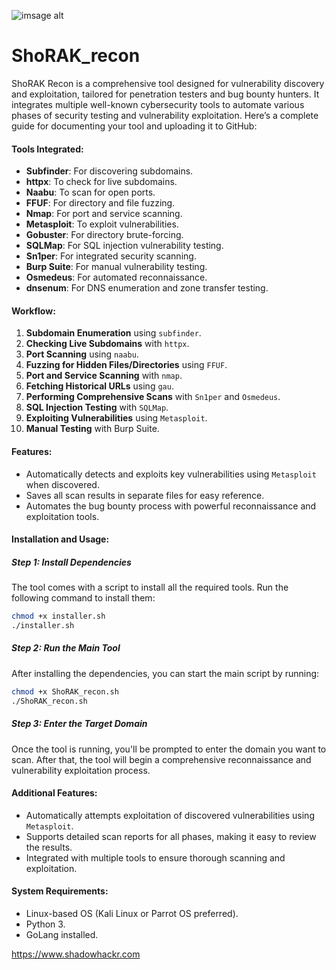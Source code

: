 ![imsage alt]([image_url](https://github.com/ShadowHackrs/ShoRAK_recon/blob/main/Screenshot%202024-10-12%20063411.png?raw=true))

# ShoRAK_recon
ShoRAK Recon is a comprehensive tool designed for vulnerability discovery and exploitation, tailored for penetration testers and bug bounty hunters. It integrates multiple well-known cybersecurity tools to automate various phases of security testing and vulnerability exploitation.
Here’s a complete guide for documenting your tool and uploading it to GitHub:

#### **Tools Integrated**:
- **Subfinder**: For discovering subdomains.
- **httpx**: To check for live subdomains.
- **Naabu**: To scan for open ports.
- **FFUF**: For directory and file fuzzing.
- **Nmap**: For port and service scanning.
- **Metasploit**: To exploit vulnerabilities.
- **Gobuster**: For directory brute-forcing.
- **SQLMap**: For SQL injection vulnerability testing.
- **Sn1per**: For integrated security scanning.
- **Burp Suite**: For manual vulnerability testing.
- **Osmedeus**: For automated reconnaissance.
- **dnsenum**: For DNS enumeration and zone transfer testing.

#### **Workflow**:
1. **Subdomain Enumeration** using `subfinder`.
2. **Checking Live Subdomains** with `httpx`.
3. **Port Scanning** using `naabu`.
4. **Fuzzing for Hidden Files/Directories** using `FFUF`.
5. **Port and Service Scanning** with `nmap`.
6. **Fetching Historical URLs** using `gau`.
7. **Performing Comprehensive Scans** with `Sn1per` and `Osmedeus`.
8. **SQL Injection Testing** with `SQLMap`.
9. **Exploiting Vulnerabilities** using `Metasploit`.
10. **Manual Testing** with Burp Suite.

#### **Features**:
- Automatically detects and exploits key vulnerabilities using `Metasploit` when discovered.
- Saves all scan results in separate files for easy reference.
- Automates the bug bounty process with powerful reconnaissance and exploitation tools.

#### **Installation and Usage**:

##### **Step 1**: Install Dependencies
The tool comes with a script to install all the required tools. Run the following command to install them:
```bash
chmod +x installer.sh
./installer.sh
```

##### **Step 2**: Run the Main Tool
After installing the dependencies, you can start the main script by running:
```bash
chmod +x ShoRAK_recon.sh
./ShoRAK_recon.sh
```

##### **Step 3**: Enter the Target Domain
Once the tool is running, you'll be prompted to enter the domain you want to scan. After that, the tool will begin a comprehensive reconnaissance and vulnerability exploitation process.

#### **Additional Features**:
- Automatically attempts exploitation of discovered vulnerabilities using `Metasploit`.
- Supports detailed scan reports for all phases, making it easy to review the results.
- Integrated with multiple tools to ensure thorough scanning and exploitation.

#### **System Requirements**:
- Linux-based OS (Kali Linux or Parrot OS preferred).
- Python 3.
- GoLang installed.


https://www.shadowhackr.com
